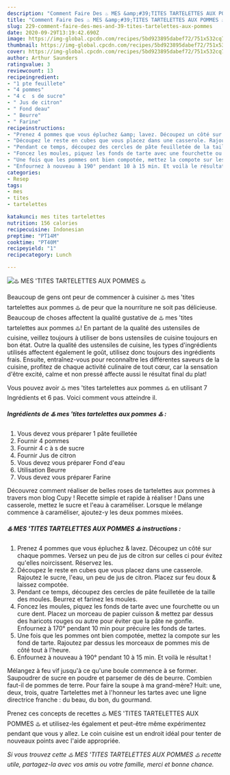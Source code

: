 ```yaml
---
description: "Comment Faire Des ♨️ MES &amp;#39;TITES TARTELETTES AUX POMMES ♨️"
title: "Comment Faire Des ♨️ MES &amp;#39;TITES TARTELETTES AUX POMMES ♨️"
slug: 229-comment-faire-des-mes-and-39-tites-tartelettes-aux-pommes
date: 2020-09-29T13:19:42.690Z
image: https://img-global.cpcdn.com/recipes/5bd923895dabef72/751x532cq70/♨️-mes-tites-tartelettes-aux-pommes-♨️-photo-principale-de-la-recette.jpg
thumbnail: https://img-global.cpcdn.com/recipes/5bd923895dabef72/751x532cq70/♨️-mes-tites-tartelettes-aux-pommes-♨️-photo-principale-de-la-recette.jpg
cover: https://img-global.cpcdn.com/recipes/5bd923895dabef72/751x532cq70/♨️-mes-tites-tartelettes-aux-pommes-♨️-photo-principale-de-la-recette.jpg
author: Arthur Saunders
ratingvalue: 3
reviewcount: 13
recipeingredient:
- "1 pte feuillete"
- "4 pommes"
- "4 c  s de sucre"
- " Jus de citron"
- " Fond deau"
- " Beurre"
- " Farine"
recipeinstructions:
- "Prenez 4 pommes que vous épluchez &amp; lavez. Découpez un côté sur chaque pommes. Versez un peu de jus de citron sur celles ci pour évitez qu&#39;elles noircissent. Réservez les."
- "Découpez le reste en cubes que vous placez dans une casserole. Rajoutez le sucre, l&#39;eau, un peu de jus de citron. Placez sur feu doux &amp; laissez compotée."
- "Pendant ce temps, découpez des cercles de pâte feuilletée de la taille des moules. Beurrez et farinez les moules."
- "Foncez les moules, piquez les fonds de tarte avec une fourchette ou un cure dent. Placez un morceau de papier cuisson &amp; mettez par dessus des haricots rouges ou autre pour éviter que la pâte ne gonfle. Enfournez à 170° pendant 10 min pour précuire les fonds de tartes."
- "Une fois que les pommes ont bien compotée, mettez la compote sur les fond de tarte. Rajoutez par dessus les morceaux de pommes mis de côté tout à l&#39;heure."
- "Enfournez à nouveau à 190° pendant 10 à 15 min. Et voilà le résultat !"
categories:
- Resep
tags:
- mes
- tites
- tartelettes

katakunci: mes tites tartelettes 
nutrition: 156 calories
recipecuisine: Indonesian
preptime: "PT14M"
cooktime: "PT40M"
recipeyield: "1"
recipecategory: Lunch

---
```



![♨️ MES &#39;TITES TARTELETTES AUX POMMES ♨️](https://img-global.cpcdn.com/recipes/5bd923895dabef72/751x532cq70/♨️-mes-tites-tartelettes-aux-pommes-♨️-photo-principale-de-la-recette.jpg)

Beaucoup de gens ont peur de commencer à cuisiner ♨️ mes &#39;tites tartelettes aux pommes ♨️ de peur que la nourriture ne soit pas délicieuse. Beaucoup de choses affectent la qualité gustative de ♨️ mes &#39;tites tartelettes aux pommes ♨️! En partant de la qualité des ustensiles de cuisine, veillez toujours à utiliser de bons ustensiles de cuisine toujours en bon état. Outre la qualité des ustensiles de cuisine, les types d'ingrédients utilisés affectent également le goût, utilisez donc toujours des ingrédients frais. Ensuite, entraînez-vous pour reconnaître les différentes saveurs de la cuisine, profitez de chaque activité culinaire de tout cœur, car la sensation d'être excité, calme et non pressé affecte aussi le résultat final du plat!

<!--inarticleads1-->

Vous pouvez avoir ♨️ mes &#39;tites tartelettes aux pommes ♨️ en utilisant 7 Ingrédients et 6 pas. Voici comment vous atteindre il.

##### Ingrédients de ♨️ mes &#39;tites tartelettes aux pommes ♨️ :

1. Vous devez vous préparer 1 pâte feuilletée
1. Fournir 4 pommes
1. Fournir 4 c à s de sucre
1. Fournir  Jus de citron
1. Vous devez vous préparer  Fond d&#39;eau
1. Utilisation  Beurre
1. Vous devez vous préparer  Farine


Découvrez comment réaliser de belles roses de tartelettes aux pommes à travers mon blog Cupy ! Recette simple et rapide à réaliser ! Dans une casserole, mettez le sucre et l&#39;eau à caraméliser. Lorsque le mélange commence à caraméliser, ajoutez-y les deux pommes mixées. 

<!--inarticleads2-->

##### ♨️ MES &#39;TITES TARTELETTES AUX POMMES ♨️ instructions :

1. Prenez 4 pommes que vous épluchez &amp; lavez. Découpez un côté sur chaque pommes. Versez un peu de jus de citron sur celles ci pour évitez qu&#39;elles noircissent. Réservez les.
1. Découpez le reste en cubes que vous placez dans une casserole. Rajoutez le sucre, l&#39;eau, un peu de jus de citron. Placez sur feu doux &amp; laissez compotée.
1. Pendant ce temps, découpez des cercles de pâte feuilletée de la taille des moules. Beurrez et farinez les moules.
1. Foncez les moules, piquez les fonds de tarte avec une fourchette ou un cure dent. Placez un morceau de papier cuisson &amp; mettez par dessus des haricots rouges ou autre pour éviter que la pâte ne gonfle. Enfournez à 170° pendant 10 min pour précuire les fonds de tartes.
1. Une fois que les pommes ont bien compotée, mettez la compote sur les fond de tarte. Rajoutez par dessus les morceaux de pommes mis de côté tout à l&#39;heure.
1. Enfournez à nouveau à 190° pendant 10 à 15 min. Et voilà le résultat !


Mélangez à feu vif jusqu&#39;à ce qu&#39;une boule commence à se former. Saupoudrer de sucre en poudre et parsemer de dés de beurre. Combien faut-il de pommes de terre. Pour faire la soupe à ma grand-mère? Huit: une, deux, trois, quatre Tartelettes met à l&#39;honneur les tartes avec une ligne directrice franche : du beau, du bon, du gourmand. 

<!--inarticleads1-->

<p>
Prenez ces concepts de recettes ♨️ MES &#39;TITES TARTELETTES AUX POMMES ♨️ et utilisez-les également et peut-être même expérimentez pendant que vous y allez. Le coin cuisine est un endroit idéal pour tenter de nouveaux points avec l'aide appropriée.
</p>

<p>
<i>Si vous trouvez cette ♨️ MES &#39;TITES TARTELETTES AUX POMMES ♨️ recette utile, partagez-la avec vos amis ou votre famille, merci et bonne chance.</i>
</p>
